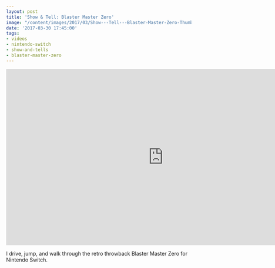 ```yaml
---
layout: post
title: 'Show & Tell: Blaster Master Zero'
image: "/content/images/2017/03/Show---Tell---Blaster-Master-Zero-Thumbnail.jpg"
date: '2017-03-30 17:45:00'
tags:
- videos
- nintendo-switch
- show-and-tells
- blaster-master-zero
---
```


<iframe width="853" height="480" src="https://www.youtube-nocookie.com/embed/YeqF5yV1Qss?rel=0" frameborder="0" allowfullscreen></iframe>

I drive, jump, and walk through the retro throwback Blaster Master Zero for Nintendo Switch.